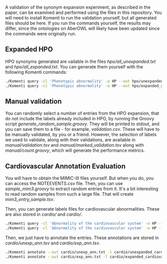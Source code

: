 A validation of the synonym expansion experiment, as described in the paper, can
be examined and performed using the files in this repository. You will need to
install Komenti to run the validation yourself, but all generated files should
be here. If you run the commands yourself, the results may differ, since the
ontologies on AberOWL will likely have been updated since the commands were
originally run.

## Expanded HPO

HPO synonyms generated are vailable in the files *hpo/all_unexpanded.txt* and
*hpo/all_expanded.txt*. You can generate them yourself with the following
Komenti commands:

```bash
./Komenti query -cl 'Phenotypic abnormality' -o HP --out hpo/unexpanded_all.txt
./Komenti query -cl 'Phenotypic abnormality' -o HP --out hpo/expanded_all.txt --expand-synonyms --verbose
```

## Manual validation

You can randomly select a number of entries from the HPO expansion, that do not
include the labels already included in HPO, by running the Groovy script
*generate_random_sample.groovy*. They will be printed to stdout, and you can 
save them to a file - for example, *validation.csv*. These will have to be 
manually validated, by you or a friend. However, the selection of labels we 
used to validate, along with their validations, are available in *manual/validation.tsv* and *manual/marked_validation.tsv* along with *manual/count.groovy*, which will generate the performance metrics.

## Cardiovascular Annotation Evaluation

You will have to obtain the MIMIC-III files yourself. But when you do, you can
access the NOTEEVENTS.csv file. Then, you can use *sample_mim3.groovy* to
extract random entries from it. It's a bit interesting to read random samples
from such a large file. That will create *mim3_entry_sample.tsv*.

Then, you can generate labels files for cardiovascular abnormalities. These are
also stored in *cardio/* and *cardio/*.

```bash
./Komenti query -cl 'Abnormality of the cardiovascular system' -o HP --out cardio/unexpanded_cardiovasc.txt
./Komenti query -cl 'Abnormality of the cardiovascular system' -o HP --expand-synonyms --out cardio/expanded_cardiovasc.txt
```

Then, we just have to annotate the entries. These annotations are stored in *cardio/unexp_ann.tsv* and *cardio/exp_ann.tsv*.

```bash
./Komenti annotate --out cardio/unexp_ann.txt -l cardio/unexpanded_cardiovasc.txt -t mim3_entry_sample.tsv --per-line
./Komenti annotate --out cardio/exp_ann.txt -l cardio/expanded_cardiovasc.txt -t mim3_entry_sample.tsv --per-line
```
